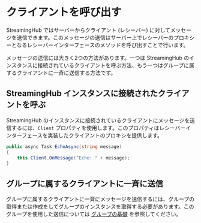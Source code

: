 # クライアントを呼び出す

StreamingHub ではサーバーからクライアント (レシーバー) に対してメッセージを送信できます。このメッセージの送信はサーバー上でレシーバーのプロキシーとなるレシーバーインターフェースのメソッドを呼び出すことで行います。

メッセージの送信には大きく2つの方法があります。一つは StreamingHub のインスタンスに接続されているクライアントを呼ぶ方法、もう一つはグループに属するクライアントに一斉に送信する方法です。

## StreamingHub インスタンスに接続されたクライアントを呼ぶ

StreamingHub のインスタンスに接続されているクライアントにメッセージを送信するには、`Client` プロパティを使用します。このプロパティはレシーバーインターフェースを実装したクライアントのプロキシを提供します。

```csharp
public async Task EchoAsync(string message)
{
    this.Client.OnMessage("Echo: " + message);
}
```

## グループに属するクライアントに一斉に送信

グループに属するクライアントに一斉にメッセージを送信するには、グループの取得または作成をしてグループのインスタンスを取得する必要があります。このグループを使用した送信については [グループの基礎](group) を参照してください。
